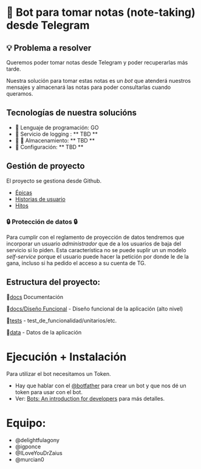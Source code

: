 
# 📝 Bot para tomar notas (note-taking) desde Telegram

## :bulb: Problema a resolver

Queremos poder tomar notas desde Telegram y poder recuperarlas más tarde.

Nuestra solución para tomar estas notas es un *bot* que atenderá nuestros mensajes y almacenará las notas para poder consultarlas cuando queramos.

## Tecnologías de nuestra solucións

- :hammer: Lenguaje de programación: GO
- :scroll: Servicio de logging : ** TBD **
- :floppy_disk: :minidisc: Almacenamiento: ** TBD **
- :wrench: Configuración: ** TBD ** 

## Gestión de proyecto

El proyecto se gestiona desde Github.

- [Épicas](docs/gestion_proyecto.md#epicas)
- [Historias de usuario](docs/gestion_proyecto.md#Historia_Usuario)
- [Hitos](docs/gestion_proyecto.md#Hitos)


### :lock: Protección de datos :lock:

Para cumplir con el reglamento de proyección de datos tendremos que incorporar un usuario *administrador* que de a los usuarios de baja del servicio si lo piden. Esta característica no se puede suplir un un modelo *self-service* porque el usuario puede hacer la petición por donde le de la gana, incluso si ha pedido el acceso a su cuenta de TG.

## Estructura del proyecto:

📁[docs](docs) Documentación

📁[docs/Diseño Funcional](docs/Diseño_Funcional.md) - Diseño funcional de la aplicación (alto nivel) 

📁[tests](tests) - test_de_funcionalidad/unitarios/etc.

📁[data](data) - Datos de la aplicación



# Ejecución + Instalación

Para utilizar el bot necesitamos un Token.

- Hay que hablar con el [@botfather](https://t.me/botfather) para crear un bot y que nos dé un token para usar con el bot.
- Ver: [Bots: An introduction for developers](https://core.telegram.org/bots) para más detalles.


# Equipo:

- @delightfulagony
- @igponce
- @ILoveYouDrZaius
- @murcian0
